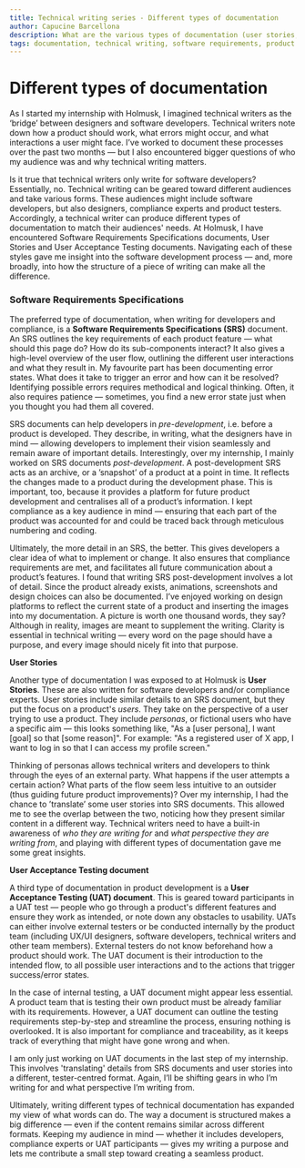 ```yaml
---
title: Technical writing series - Different types of documentation
author: Capucine Barcellona
description: What are the various types of documentation (user stories, UAT, requirement specifications) and the different audiences involved?
tags: documentation, technical writing, software requirements, product
---
```


# Different types of documentation

As I started my internship with Holmusk, I imagined technical writers as the ‘bridge’ between designers and software developers. Technical writers note down how a product should work, what errors might occur, and what interactions a user might face. I’ve worked to document these processes over the past two months — but I also encountered bigger questions of who my audience was and why technical writing matters.

Is it true that technical writers only write for software developers? Essentially, no. Technical writing can be geared toward different audiences and take various forms. These audiences might include software developers, but also designers, compliance experts and product testers. Accordingly, a technical writer can produce different types of documentation to match their audiences' needs. At Holmusk, I have encountered Software Requirements Specifications documents, User Stories and User Acceptance Testing documents. Navigating each of these styles gave me insight into the software development process — and, more broadly, into how the structure of a piece of writing can make all the difference. 

### Software Requirements Specifications

The preferred type of documentation, when writing for developers and compliance, is a **Software Requirements Specifications (SRS)** document. An SRS outlines the key requirements of each product feature — what should this page do? How do its sub-components interact? It also gives a high-level overview of the user flow, outlining the different user interactions and what they result in. My favourite part has been documenting error states. What does it take to trigger an error and how can it be resolved? Identifying possible errors requires methodical and logical thinking. Often, it also requires patience — sometimes, you find a new error state just when you thought you had them all covered. 

SRS documents can help developers in *pre-development*, i.e. before a product is developed. They describe, in writing, what the designers have in mind — allowing developers to implement their vision seamlessly and remain aware of important details. Interestingly, over my internship, I mainly worked on SRS documents *post-development*. A post-development SRS acts as an archive, or a ’snapshot’ of a product at a point in time. It reflects the changes made to a product during the development phase. This is important, too, because it provides a platform for future product development and centralises all of a product’s information. I kept compliance as a key audience in mind — ensuring that each part of the product was accounted for and could be traced back through meticulous numbering and coding. 

Ultimately, the more detail in an SRS, the better. This gives developers a clear idea of what to implement or change. It also ensures that compliance requirements are met, and facilitates all future communication about a product’s features. I found that writing SRS post-development involves a lot of detail. Since the product already exists, animations, screenshots and design choices can also be documented. I’ve enjoyed working on design platforms to reflect the current state of a product and inserting the images into my documentation. A picture is worth one thousand words, they say? Although in reality, images are meant to supplement the writing. Clarity is essential in technical writing — every word on the page should have a purpose, and every image should nicely fit into that purpose.

**User Stories**

Another type of documentation I was exposed to at Holmusk is **User Stories**. These are also written for software developers and/or compliance experts. User stories include similar details to an SRS document, but they put the focus on a product's *users*. They take on the perspective of a user trying to use a product. They include *personas*, or fictional users who have a specific aim — this looks something like, "As a [user persona], I want [goal] so that [some reason]". For example: "As a registered user of X app, I want to log in so that I can access my profile screen."

Thinking of personas allows technical writers and developers to think through the eyes of an external party. What happens if the user attempts a certain action? What parts of the flow seem less intuitive to an outsider (thus guiding future product improvements)? Over my internship, I had the chance to ’translate’ some user stories into SRS documents. This allowed me to see the overlap between the two, noticing how they present similar content in a different way. Technical writers need to have a built-in awareness of *who they are writing for* and *what perspective they are writing from*, and playing with different types of documentation gave me some great insights.

**User Acceptance Testing document**

A third type of documentation in product development is a **User Acceptance Testing (UAT) document**. This is geared toward participants in a UAT test — people who go through a product's different features and ensure they work as intended, or note down any obstacles to usability. UATs can either involve external testers or be conducted internally by the product team (including UX/UI designers, software developers, technical writers and other team members). External testers do not know beforehand how a product should work. The UAT document is their introduction to the intended flow, to all possible user interactions and to the actions that trigger success/error states. 

In the case of internal testing, a UAT document might appear less essential. A product team that is testing their own product must be already familiar with its requirements. However, a UAT document can outline the testing requirements step-by-step and streamline the process, ensuring nothing is overlooked. It is also important for compliance and traceability, as it keeps track of everything that might have gone wrong and when. 

I am only just working on UAT documents in the last step of my internship. This involves 'translating' details from SRS documents and user stories into a different, tester-centred format. Again, I’ll be shifting gears in who I’m writing for and what perspective I’m writing from.

Ultimately, writing different types of technical documentation has expanded my view of what words can do. The way a document is structured makes a big difference — even if the content remains similar across different formats. Keeping my audience in mind — whether it includes developers, compliance experts or UAT participants — gives my writing a purpose and lets me contribute a small step toward creating a seamless product.
